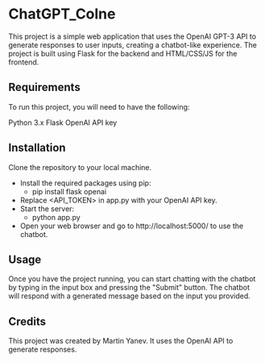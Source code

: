 # ChatGPT_Colne


This project is a simple web application that uses the OpenAI GPT-3 API to generate responses to user inputs, creating a chatbot-like experience. The project is built using Flask for the backend and HTML/CSS/JS for the frontend.

## Requirements

To run this project, you will need to have the following:

Python 3.x
Flask
OpenAI API key

## Installation

Clone the repository to your local machine.

* Install the required packages using pip:
  * pip install flask openai
* Replace <API_TOKEN> in app.py with your OpenAI API key.
* Start the server:
  * python app.py
* Open your web browser and go to http://localhost:5000/ to use the chatbot.

## Usage

Once you have the project running, you can start chatting with the chatbot by typing in the input box and pressing the "Submit" button. The chatbot will respond with a generated message based on the input you provided.

## Credits

This project was created by Martin Yanev. It uses the OpenAI API to generate responses.

